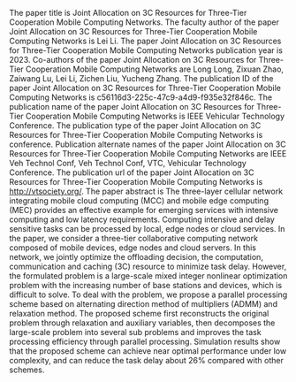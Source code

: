 The paper title is Joint Allocation on 3C Resources for Three-Tier Cooperation Mobile Computing Networks.
The faculty author of the paper Joint Allocation on 3C Resources for Three-Tier Cooperation Mobile Computing Networks is Lei Li.
The paper Joint Allocation on 3C Resources for Three-Tier Cooperation Mobile Computing Networks publication year is 2023.
Co-authors of the paper Joint Allocation on 3C Resources for Three-Tier Cooperation Mobile Computing Networks are Long Long, Zixuan Zhao, Zaiwang Lu, Lei Li, Zichen Liu, Yucheng Zhang.
The publication ID of the paper Joint Allocation on 3C Resources for Three-Tier Cooperation Mobile Computing Networks is c56116d3-225c-47c9-a4d9-f935e32f846c.
The publication name of the paper Joint Allocation on 3C Resources for Three-Tier Cooperation Mobile Computing Networks is IEEE Vehicular Technology Conference.
The publication type of the paper Joint Allocation on 3C Resources for Three-Tier Cooperation Mobile Computing Networks is conference.
Publication alternate names of the paper Joint Allocation on 3C Resources for Three-Tier Cooperation Mobile Computing Networks are IEEE Veh Technol Conf, Veh Technol Conf, VTC, Vehicular Technology Conference.
The publication url of the paper Joint Allocation on 3C Resources for Three-Tier Cooperation Mobile Computing Networks is http://vtsociety.org/.
The paper abstract is The three-layer cellular network integrating mobile cloud computing (MCC) and mobile edge computing (MEC) provides an effective example for emerging services with intensive computing and low latency requirements. Computing intensive and delay sensitive tasks can be processed by local, edge nodes or cloud services. In the paper, we consider a three-tier collaborative computing network composed of mobile devices, edge nodes and cloud servers. In this network, we jointly optimize the offloading decision, the computation, communication and caching (3C) resource to minimize task delay. However, the formulated problem is a large-scale mixed integer nonlinear optimization problem with the increasing number of base stations and devices, which is difficult to solve. To deal with the problem, we propose a parallel processing scheme based on alternating direction method of multipliers (ADMM) and relaxation method. The proposed scheme first reconstructs the original problem through relaxation and auxiliary variables, then decomposes the large-scale problem into several sub problems and improves the task processing efficiency through parallel processing. Simulation results show that the proposed scheme can achieve near optimal performance under low complexity, and can reduce the task delay about 26% compared with other schemes.
